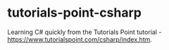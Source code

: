 # tutorials-point-csharp

Learning C# quickly from the Tutorials Point tutorial - https://www.tutorialspoint.com/csharp/index.htm.